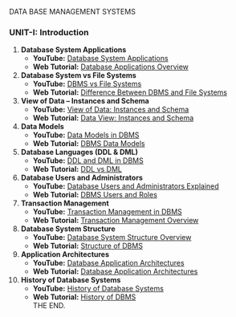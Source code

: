 DATA BASE MANAGEMENT SYSTEMS 

### **UNIT-I: Introduction**  
1. **Database System Applications**  
   - **YouTube:** [Database System Applications](https://www.youtube.com/results?search_query=Database+system+applications+tutorial)  
   - **Web Tutorial:** [Database Applications Overview](https://www.tutorialspoint.com/dbms/dbms_applications.htm)  
2. **Database System vs File Systems**  
   - **YouTube:** [DBMS vs File Systems](https://www.youtube.com/results?search_query=Database+System+versus+File+Systems+tutorial)  
   - **Web Tutorial:** [Difference Between DBMS and File Systems](https://www.geeksforgeeks.org/difference-between-file-system-and-dbms/)  
3. **View of Data – Instances and Schema**  
   - **YouTube:** [View of Data: Instances and Schema](https://www.youtube.com/results?search_query=View+of+Data+Instances+and+Schema+DBMS+tutorial)  
   - **Web Tutorial:** [Data View: Instances and Schema](https://www.tutorialspoint.com/dbms/dbms_data_view.htm)  
4. **Data Models**  
   - **YouTube:** [Data Models in DBMS](https://www.youtube.com/results?search_query=Data+Models+types+overview+tutorial)  
   - **Web Tutorial:** [DBMS Data Models](https://www.geeksforgeeks.org/dbms-data-model-introduction/)  
5. **Database Languages (DDL & DML)**  
   - **YouTube:** [DDL and DML in DBMS](https://www.youtube.com/results?search_query=Database+Languages+DDL+DML+tutorial)  
   - **Web Tutorial:** [DDL vs DML](https://www.javatpoint.com/ddl-vs-dml)  
6. **Database Users and Administrators**  
   - **YouTube:** [Database Users and Administrators Explained](https://www.youtube.com/results?search_query=Database+Users+and+Administrators+tutorial)  
   - **Web Tutorial:** [DBMS Users and Roles](https://www.tutorialspoint.com/dbms/dbms_users.htm)  
7. **Transaction Management**  
   - **YouTube:** [Transaction Management in DBMS](https://www.youtube.com/results?search_query=Transaction+Management+concepts+DBMS+tutorial)  
   - **Web Tutorial:** [Transaction Management Overview](https://www.geeksforgeeks.org/transaction-management-in-dbms/)  
8. **Database System Structure**  
   - **YouTube:** [Database System Structure Overview](https://www.youtube.com/results?search_query=Database+System+Structure+overview+tutorial)  
   - **Web Tutorial:** [Structure of DBMS](https://www.tutorialspoint.com/dbms/dbms_system_structure.htm)  
9. **Application Architectures**  
   - **YouTube:** [Database Application Architectures](https://www.youtube.com/results?search_query=Database+Application+Architectures+tutorial)  
   - **Web Tutorial:** [Database Application Architectures](https://www.geeksforgeeks.org/three-schema-architecture-of-dbms/)  
10. **History of Database Systems**  
    - **YouTube:** [History of Database Systems](https://www.youtube.com/results?search_query=History+of+Database+Systems+tutorial)  
    - **Web Tutorial:** [History of DBMS](https://www.tutorialspoint.com/dbms/dbms_history.htm)  
THE END.
